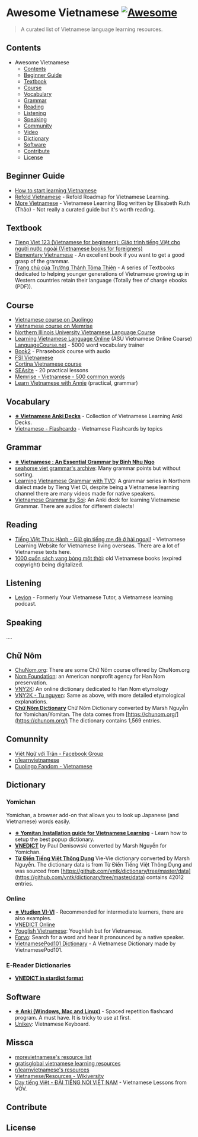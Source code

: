 # Awesome Vietnamese [![Awesome](https://cdn.rawgit.com/sindresorhus/awesome/d7305f38d29fed78fa85652e3a63e154dd8e8829/media/badge.svg)](https://github.com/sindresorhus/awesome)

> A curated list of Vietnamese language learning resources.

## Contents
- Awesome Vietnamese
  - [Contents](#contents)
  - [Beginner Guide](#beginner-guide)
  - [Textbook](#textbook)
  - [Course](#course)
  - [Vocabulary](#vocabulary)
  - [Grammar](#grammar)
  - [Reading](#reading)
  - [Listening](#listening)
  - [Speaking](#speaking)
  - [Community](#community)
  - [Video](#video)
  - [Dictionary](#dictionary)
  - [Software](#software)
  - [Contribute](#contribute)
  - [License](#license)

## Beginner Guide
- [How to start learning Vietnamese](https://www.youtube.com/watch?v=GRPnQe2FTrY) 
- [Refold Vietnamese](http://refold.link/vietnamese) - Refold Roadmap for Vietnamese Learning.
- [More Vietnamese](https://morevietnamese.com/) - Vietnamese Learning Blog written by Elisabeth Ruth (Thảo) - Not really a curated guide but it's worth reading.

## Textbook
- [Tieng Viet 123 (Vietnamese for beginners): Giáo trình tiếng Việt cho người nước ngoài (Vietnamese books for foreigners) ](https://www.amazon.com/Tieng-Viet-123-Vietnamese-beginners-ebook/dp/B072N7GKJX)
- [Elementary Vietnamese](https://www.amazon.com/Elementary-Vietnamese-Binh-Nhu-Ph-D/dp/0804833699) - An excellent book if you want to get a good grasp of the grammar.
- [Trang chủ của Trường Thánh Tôma Thiện](https://www.tomathien.org/) - A series of Textbooks dedicated to helping younger generations of Vietnamese growing up in Western countries retain their language (Totally free of charge ebooks (PDF)).

## Course
- [Vietnamese course on Duolingo](https://www.duolingo.com/courses/vi)
- [Vietnamese course on Memrise](https://www.memrise.com/course/2238657/mammens-vietnamese/edit/)
- [Northern Illinois University Vietnamese Language Course](http://www.seasite.niu.edu/vietnamese/vnlanguage/supportns/tableofcontent.htm)
- [Learning Vietnamese Language Online](http://www.public.asu.edu/~ickpl/vnonline/index.htm) (ASU Vietnamese Online Coarse)
[LanguageCourse.net](https://www.languagecourse.net/vocabulary-trainer.php) - 5000 word vocabulary trainer
- [Book2](https://www.goethe-verlag.com/book2/EM/) - Phrasebook course with audio
- [FSI Vietnamese](https://www.livelingua.com/project/fsi/Vietnamese/)
- [Cortina Vietnamese course](https://fsi-languages.yojik.eu/languages/cortina.html)
- [SEAsite](http://www.seasite.niu.edu/vietnamese/VNLanguage/SupportNS/tableofcontent.htm) - 20 practical lessons
- [Memrise - Vietnamese - 500 common words](http://www.memrise.com/course/37054/vietnamese-500-common-words/)
- [Learn Vietnamese with Annie](https://www.youtube.com/user/AnnieVietnamese/) (practical, grammar)

## Vocabulary
- [**※ Vietnamese Anki Decks**](anki.md) - Collection of Vietnamese Learning Anki Decks.
- [Vietnamese - Flashcardo](https://flashcardo.com/vietnamese-flashcards/) - Vietnamese Flashcards by topics

## Grammar
- [**※ Vietnamese : An Essential Grammar by Binh Nhu Ngo**](https://www.amazon.com/Vietnamese-Essential-Grammar-Routledge-Grammars-ebook/dp/B08BX6TMRV)
- [seahorse viet grammar's archive](https://seahorseviet.wordpress.com/category/grammar/): Many grammar points but without sorting.
- [Learning Vietnamese Grammar with TVO](https://www.youtube.com/playlist?list=PLpDgPu_Hq9ZxWC8CAODefCnjAov6t-3ev): A grammar series in Northern dialect made by Tieng Viet Oi, despite being a Vietnamese learning channel there are many videos made for native speakers.
- [Vietnamese Grammar by Soi](https://ankiweb.net/shared/info/1707723482): An Anki deck for learning Vietnamese Grammar. There are audios for different dialects! 

## Reading
- [Tiếng Việt Thực Hành - Giữ gìn tiếng mẹ đẻ ở hải ngoại!](https://tiengviethuchanh.wordpress.com/) - Vietnamese Learning Website for Vietnamese living overseas. There are a lot of Vietnamese texts here.
- [1000 cuốn sách vang bóng một thời](https://tve-4u.org/forums/1000-quyen-sach-viet-mot-thoi-vang-bong.136/): old Vietnamese books (expired copyright) being digitalized.

## Listening
- [Levion](https://podcasts.apple.com/us/podcast/levion-learn-vietnamese-online/id1518405891) - Formerly Your Vietnamese Tutor, a Vietnamese learning podcast.

## Speaking
....

## Chữ Nôm
- [ChuNom.org](https://chunom.org/): There are some Chữ Nôm course offered by ChuNom.org
- [Nom Foundation](https://nomfoundation.org/): an American nonprofit agency for Han Nom preservation. 
- [VNY2K](http://vny2k.com/hannom/index.aspx): An online dictionary dedicated to Han Nom etymology
- [VNY2K - Tu nguyen](http://vny2k.com/hannom/tunguyen.asp): Same as above, with more detailed etymological explanations.
- **[Chữ Nôm Dictionary](https://www.mediafire.com/file/sn5xjfcp045vh9p/Ch%E1%BB%AF_N%C3%B4m.zip/file)** Chữ Nôm Dictionary converted by Marsh Nguyễn for Yomichan/Yomitan. The data comes from [https://chunom.org/](https://chunom.org/) The dictionary contains 1,569 entries.

## Comunnity
- [Việt Ngữ với Trân - Facebook Group](https://www.facebook.com/groups/256320428744828/)
- [r/learnvietnamese](https://www.reddit.com/r/learnvietnamese/)
- [Duolingo Fandom - Vietnamese](https://duolingo.fandom.com/wiki/Vietnamese)

## Dictionary
### Yomichan
Yomichan, a browser add-on that allows you to look up Japanese (and Vietnamese) words easily. 

- [**※ Yomitan Installation guide for Vietnamese Learning**](/learn-vietnamese/yomitan/) - Learn how to setup the best popup dictionary.
- **[VNEDICT](https://www.mediafire.com/folder/9ss2pn046fcjo/Vi%E1%BB%87t_-_Anh)** by Paul Denisowski converted by Marsh Nguyễn for Yomichan.
- **[Từ Điển Tiếng Việt Thông Dụng](https://www.mediafire.com/file/ekopqoj0627tpkw/T%E1%BB%AB_%C4%91i%E1%BB%83n_ti%E1%BA%BFng_Vi%E1%BB%87t.zip/file)** Vie-Vie dictionary converted by Marsh Nguyễn. The dictionary data is from Từ Điển Tiếng Việt Thông Dụng and was sourced from [https://github.com/vntk/dictionary/tree/master/data](https://github.com/vntk/dictionary/tree/master/data) contains 42012 entries.
### Online
- [**※ Vtudien VI-VI**](https://vtudien.com/viet-viet) - Recommended for intermediate learners, there are also examples.
- [VNEDICT Online](http://www.denisowski.org/Vietnamese/Vietnamese.html)
- [Youglish Vietnamese](https://youglish.com/vietnamese): Youghlish but for Vietnamese.
- [Forvo](https://forvo.com/languages/vi/): Search for a word and hear it pronounced by a native speaker.
- [VietnamesePod101 Dictionary](https://www.vietnamesepod101.com/vietnamese-dictionary/) - A Vietnamese Dictionary made by VietnamesePod101.
### E-Reader Dictionaries
- **[VNEDICT in stardict format](https://www.mediafire.com/folder/9ss2pn046fcjo/Vi%E1%BB%87t_-_Anh)**

## Software
- **[※ Anki (Windows, Mac and Linux)](https://apps.ankiweb.net/)** - Spaced repetition flashcard program. A must have. It is tricky to use at first. 
- [Unikey](https://www.unikey.org/download.html): Vietnamese Keyboard.
    
## Missca
- [morevietnamese's resource list](https://morevietnamese.com/resource-list/)
- [gratisglobal vietnamese learning resources](https://gratisglobal.com/learn-vietnamese-free/)
- [r/learnvietnamese's resources](https://www.reddit.com/r/learnvietnamese/comments/u0mdh/list_of_vietnamese_language_learning_resources/)
- [Vietnamese/Resources - Wikiversity](https://en.wikiversity.org/wiki/Vietnamese/Resources)
- [Dạy tiếng Việt - ĐÀI TIẾNG NÓI VIỆT NAM](https://vovworld.vn/vi-VN/day-tieng-viet/316.vov) - Vietnamese Lessons from VOV.

## Contribute
## License

